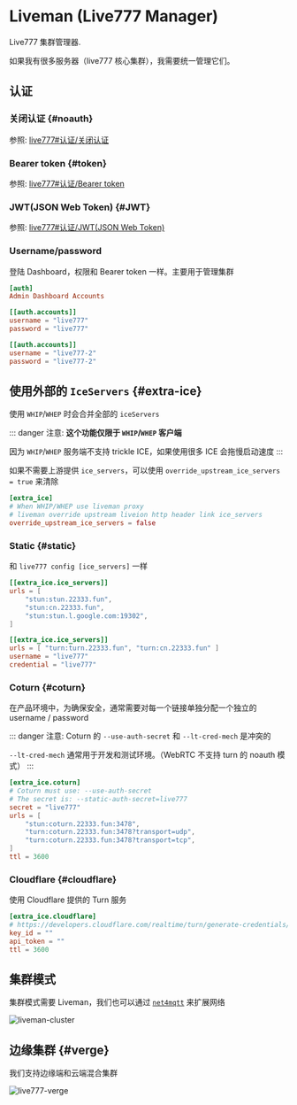 # Liveman (Live777 Manager)

Live777 集群管理器.

如果我有很多服务器（live777 核心集群），我需要统一管理它们。

## 认证

### 关闭认证 {#noauth}

参照: [live777#认证/关闭认证](/zh/guide/live777#noauth)

### Bearer token {#token}

参照: [live777#认证/Bearer token](/zh/guide/live777#token)

### JWT(JSON Web Token) {#JWT}

参照: [live777#认证/JWT(JSON Web Token)](/zh/guide/live777#JWT)

### Username/password

登陆 Dashboard，权限和 Bearer token 一样。主要用于管理集群

```toml
[auth]
Admin Dashboard Accounts

[[auth.accounts]]
username = "live777"
password = "live777"

[[auth.accounts]]
username = "live777-2"
password = "live777-2"
```

## 使用外部的 `IceServers` {#extra-ice}

使用 `WHIP`/`WHEP` 时会合并全部的 `iceServers`

::: danger 注意:
**这个功能仅限于 `WHIP`/`WHEP` 客户端**

因为 `WHIP`/`WHEP` 服务端不支持 trickle ICE，如果使用很多 ICE 会拖慢启动速度
:::

如果不需要上游提供 `ice_servers`，可以使用 `override_upstream_ice_servers = true` 来清除

```toml
[extra_ice]
# When WHIP/WHEP use liveman proxy
# liveman override upstream liveion http header link ice_servers
override_upstream_ice_servers = false
```

### Static {#static}

和 `live777 config [ice_servers]` 一样

```toml
[[extra_ice.ice_servers]]
urls = [
    "stun:stun.22333.fun",
    "stun:cn.22333.fun",
    "stun:stun.l.google.com:19302",
]

[[extra_ice.ice_servers]]
urls = [ "turn:turn.22333.fun", "turn:cn.22333.fun" ]
username = "live777"
credential = "live777"
```

### Coturn {#coturn}

在产品环境中，为确保安全，通常需要对每一个链接单独分配一个独立的 username / password

::: danger 注意:
Coturn 的 `--use-auth-secret` 和 `--lt-cred-mech` 是冲突的

`--lt-cred-mech` 通常用于开发和测试环境。（WebRTC 不支持 turn 的 noauth 模式）
:::

```toml
[extra_ice.coturn]
# Coturn must use: --use-auth-secret
# The secret is: --static-auth-secret=live777
secret = "live777"
urls = [
    "stun:coturn.22333.fun:3478",
    "turn:coturn.22333.fun:3478?transport=udp",
    "turn:coturn.22333.fun:3478?transport=tcp",
]
ttl = 3600
```

### Cloudflare {#cloudflare}

使用 Cloudflare 提供的 Turn 服务

```toml
[extra_ice.cloudflare]
# https://developers.cloudflare.com/realtime/turn/generate-credentials/
key_id = ""
api_token = ""
ttl = 3600
```

## 集群模式

集群模式需要 Liveman，我们也可以通过 [`net4mqtt`](/zh/guide/net4mqtt) 来扩展网络

![liveman-cluster](/liveman-cluster.excalidraw.svg)

## 边缘集群 {#verge}

我们支持边缘端和云端混合集群

![live777-verge](/live777-verge.excalidraw.svg)

